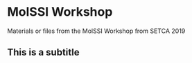 # MolSSI Workshop

Materials or files from the MolSSI Workshop from SETCA 2019

## This is a subtitle
